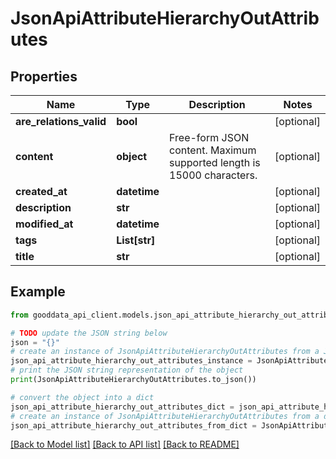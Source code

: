 # JsonApiAttributeHierarchyOutAttributes


## Properties

Name | Type | Description | Notes
------------ | ------------- | ------------- | -------------
**are_relations_valid** | **bool** |  | [optional] 
**content** | **object** | Free-form JSON content. Maximum supported length is 15000 characters. | [optional] 
**created_at** | **datetime** |  | [optional] 
**description** | **str** |  | [optional] 
**modified_at** | **datetime** |  | [optional] 
**tags** | **List[str]** |  | [optional] 
**title** | **str** |  | [optional] 

## Example

```python
from gooddata_api_client.models.json_api_attribute_hierarchy_out_attributes import JsonApiAttributeHierarchyOutAttributes

# TODO update the JSON string below
json = "{}"
# create an instance of JsonApiAttributeHierarchyOutAttributes from a JSON string
json_api_attribute_hierarchy_out_attributes_instance = JsonApiAttributeHierarchyOutAttributes.from_json(json)
# print the JSON string representation of the object
print(JsonApiAttributeHierarchyOutAttributes.to_json())

# convert the object into a dict
json_api_attribute_hierarchy_out_attributes_dict = json_api_attribute_hierarchy_out_attributes_instance.to_dict()
# create an instance of JsonApiAttributeHierarchyOutAttributes from a dict
json_api_attribute_hierarchy_out_attributes_from_dict = JsonApiAttributeHierarchyOutAttributes.from_dict(json_api_attribute_hierarchy_out_attributes_dict)
```
[[Back to Model list]](../README.md#documentation-for-models) [[Back to API list]](../README.md#documentation-for-api-endpoints) [[Back to README]](../README.md)


